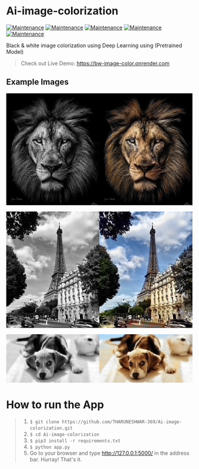 # Ai-image-colorization
[![Maintenance](https://img.shields.io/badge/python-3.9-blue.svg)](https://www.python.org/downloads/release/python-390/) 
[![Maintenance](https://img.shields.io/badge/framework-flask-red.svg)](https://flask.palletsprojects.com/en/2.0.x/) 
[![Maintenance](https://img.shields.io/badge/Frontend-HTML/CSS-green.svg)](https://img.shields.io/badge/Frontend-HTML/CSS/JS-green.svg) 
[![Maintenance](https://img.shields.io/badge/Backend-Javascript/JQuery-yellow.svg)](https://img.shields.io/badge/Backend-Javascript-yellow.svg) 
[![Maintenance](https://img.shields.io/badge/AI-Deep_learning-blue.svg)](https://img.shields.io/badge/Backend-JD-yellow.svg) 

Black & white image colorization using Deep Learning using (Pretrained Model)

> Check out Live Demo: https://bw-image-color.onrender.com


## Example Images

<img src=https://github.com/THARUNESHWAR-369/Ai-image-colorization/blob/main/static/images/lion.jpg width=250><img src=https://github.com/THARUNESHWAR-369/Ai-image-colorization/blob/main/static/images/lion_colored.jpg width=250>

<img src=https://github.com/THARUNESHWAR-369/Ai-image-colorization/blob/main/static/images/tower.webp width=250><img src=https://github.com/THARUNESHWAR-369/Ai-image-colorization/blob/main/static/images/tower_colored.webp width=250>


<img src=https://github.com/THARUNESHWAR-369/Ai-image-colorization/blob/main/static/images/dog.webp width=250><img src=https://github.com/THARUNESHWAR-369/Ai-image-colorization/blob/main/static/images/dog_colored.webp width=250>


# How to run the App
> 1. ```$ git clone https://github.com/THARUNESHWAR-369/Ai-image-colorization.git```
> 2. ```$ cd Ai-image-colorization```
> 4. ```$ pip3 install -r requirements.txt```
> 5. ```$ python app.py```
> 6. Go to your browser and type http://127.0.0.1:5000/ in the address bar. Hurray! That's it.
